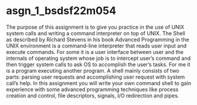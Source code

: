# asgn_1_bsdsf22m054
The purpose of this assignment is to give you practice in the use of UNIX system calls and writing a command interpreter on top
of UNIX. The Shell as described by Richard Stevens in his book Advanced Programming in the UNIX environment is a
command-line interpreter that reads user input and execute commands. For some it is a user interface between user and the
internals of operating system whose job is to intercept user’s command and then trigger system calls to ask OS to accomplish the
user’s tasks. For me it is a program executing another program.
A shell mainly consists of two parts: parsing user requests and accomplishing user request with system call’s help. In this
assignment you will write your own command shell to gain experience with some advanced programming techniques like process
creation and control, file descriptors, signals, I/O redirection and pipes.
